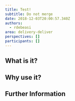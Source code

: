```yaml
---
title: Test!
subtitle: Do not merge
date: 2018-12-03T20:00:57.340Z
authors:
  - rdebeasi
area: delivery-deliver
perspectives: []
participants: []
---
```

## What is it? 

## Why use it? 

## Further Information

